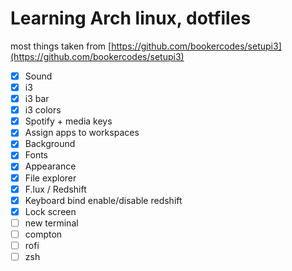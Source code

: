 # Learning Arch linux, dotfiles

most things taken from [https://github.com/bookercodes/setupi3](https://github.com/bookercodes/setupi3)

- [x] Sound
- [x] i3
- [x] i3 bar
- [x] i3 colors
- [x] Spotify + media keys
- [x] Assign apps to workspaces
- [x] Background
- [x] Fonts
- [x] Appearance
- [x] File explorer
- [x] F.lux / Redshift
- [x] Keyboard bind enable/disable redshift
- [x] Lock screen
- [ ] new terminal
- [ ] compton
- [ ] rofi
- [ ] zsh